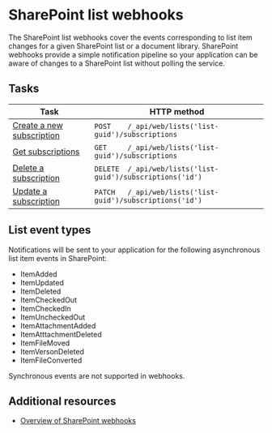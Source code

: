 # SharePoint list webhooks

The SharePoint list webhooks cover the events corresponding to list item changes for a given SharePoint list or a document library. SharePoint webhooks provide a simple notification pipeline so your application can be aware of changes to a SharePoint list without polling the service.

## Tasks
| Task                                                | HTTP method                                                  |
|-----------------------------------------------------|--------------------------------------------------------------|
| [Create a new subscription](./create-subscription) | `POST    /_api/web/lists('list-guid')/subscriptions`         |
| [Get subscriptions](./get-subscription)          | `GET     /_api/web/lists('list-guid')/subscriptions`         |
| [Delete a subscription](./delete-subscription)       | `DELETE  /_api/web/lists('list-guid')/subscriptions('id')`   |
| [Update a subscription](./update-subscription)     | `PATCH   /_api/web/lists('list-guid')/subscriptions('id')`   |

## List event types
Notifications will be sent to your application for the following asynchronous list item events in SharePoint:

* ItemAdded
* ItemUpdated
* ItemDeleted
* ItemCheckedOut
* ItemCheckedIn
* ItemUncheckedOut
* ItemAttachmentAdded
* ItemAtttachmentDeleted
* ItemFileMoved
* ItemVersonDeleted
* ItemFileConverted

Synchronous events are not supported in webhooks.

## Additional resources

* [Overview of SharePoint webhooks](../overview-sharepoint-webhooks)